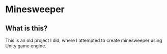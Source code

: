 # Minesweeper

## What is this?

This is an old project I did, where I attempted to create minesweeper using Unity game engine.
